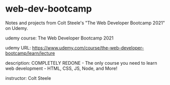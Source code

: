 # web-dev-bootcamp

Notes and projects from Colt Steele's "The Web Developer Bootcamp 2021" on Udemy.

udemy course: The Web Developer Bootcamp 2021

udemy URL: https://www.udemy.com/course/the-web-developer-bootcamp/learn/lecture

description: COMPLETELY REDONE - The only course you need to learn web development - HTML, CSS, JS, Node, and More!

instructor: Colt Steele

